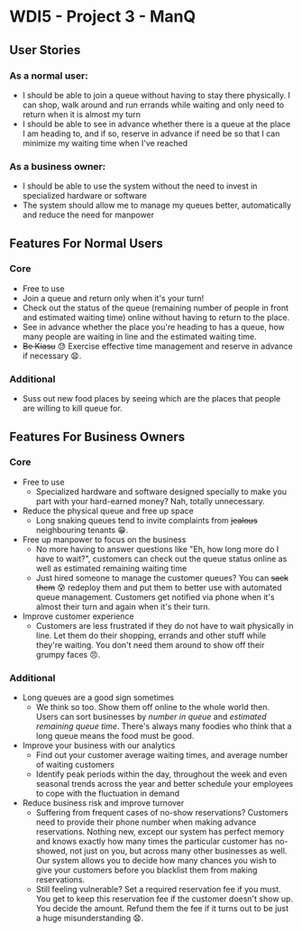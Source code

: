 # WDI5 - Project 3 - ManQ

## User Stories

### As a normal user:

- I should be able to join a queue without having to stay there physically. I can shop, walk around and run errands while waiting and only need to return when it is almost my turn
- I should be able to see in advance whether there is a queue at the place I am heading to, and if so, reserve in advance if need be so that I can minimize my waiting time when I've reached


### As a business owner:

- I should be able to use the system without the need to invest in specialized hardware or software
- The system should allow me to manage my queues better, automatically and reduce the need for manpower


## Features For Normal Users
### Core

- Free to use
- Join a queue and return only when it's your turn!
- Check out the status of the queue (remaining number of people in front and estimated waiting time) online without having to return to the place.
- See in advance whether the place you're heading to has a queue, how many people are waiting in line and the estimated waiting time.
- ~~Be Kiasu~~ :sweat: Exercise effective time management and reserve in advance if necessary :anguished:.


### Additional

- Suss out new food places by seeing which are the places that people are willing to <strikethrough>kill</strikethrough> queue for.


## Features For Business Owners

### Core

- Free to use
  - Specialized hardware and software designed specially to make you part with your hard-earned money? Nah, totally unnecessary.
- Reduce the physical queue and free up space
  - Long snaking queues tend to invite complaints from ~~jealous~~ neighbouring tenants :grin:.
- Free up manpower to focus on the business
  - No more having to answer questions like "Eh, how long more do I have to wait?", customers can check out the queue status online as well as estimated remaining waiting time
  - Just hired someone to manage the customer queues? You can ~~sack them~~ :cold_sweat: redeploy them and put them to better use with automated queue management. Customers get notified via phone when it's almost their turn and again when it's their turn.
- Improve customer experience
  - Customers are less frustrated if they do not have to wait physically in line. Let them do their shopping, errands and other stuff while they're waiting. You don't need them around to show off their grumpy faces :angry:.

### Additional

- Long queues are a good sign sometimes
  - We think so too. Show them off online to the whole world then. Users can sort businesses by <i>number in queue</i> and <i>estimated remaining queue time</i>. There's always many foodies who think that a long queue means the food must be good.
- Improve your business with our analytics
  - Find out your customer average waiting times, and average number of waiting customers
  - Identify peak periods within the day, throughout the week and even seasonal trends across the year and better schedule your employees to cope with the fluctuation in demand
- Reduce business risk and improve turnover
  - Suffering from frequent cases of no-show reservations? Customers need to provide their phone number when making advance reservations. Nothing new, except our system has perfect memory and knows exactly how many times the particular customer has no-showed, not just on you, but across many other businesses as well. Our system allows you to decide how many chances you wish to give your customers before you blacklist them from making reservations.
  - Still feeling vulnerable? Set a required reservation fee if you must. You get to keep this reservation fee if the customer doesn't show up. You decide the amount. Refund them the fee if it turns out to be just a huge misunderstanding :anguished:.
